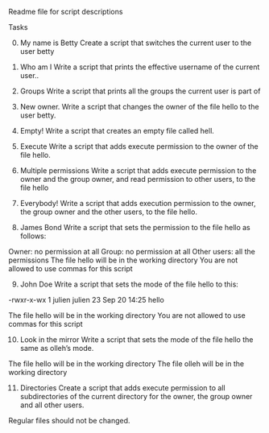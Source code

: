 Readme file for script descriptions

Tasks

0. My name is Betty
Create a script that switches the current user to the user betty

1. Who am I
Write a script that prints the effective username of the current user..

2. Groups
Write a script that prints all the groups the current user is part of

3. New owner.
Write a script that changes the owner of the file hello to the user betty.

4. Empty!
Write a script that creates an empty file called hell.

5. Execute
Write a script that adds execute permission to the owner of the file hello.

6. Multiple permissions
Write a script that adds execute permission to the owner and the group owner, and read permission to other users, to the file hello

7. Everybody!
Write a script that adds execution permission to the owner, the group owner and the other users, to the file hello.

8. James Bond
Write a script that sets the permission to the file hello as follows:

Owner: no permission at all
Group: no permission at all
Other users: all the permissions
The file hello will be in the working directory You are not allowed to use commas for this script

9. John Doe
Write a script that sets the mode of the file hello to this:

-rwxr-x-wx 1 julien julien 23 Sep 20 14:25 hello

The file hello will be in the working directory
You are not allowed to use commas for this script

10. Look in the mirror
Write a script that sets the mode of the file hello the same as olleh’s mode.

The file hello will be in the working directory
The file olleh will be in the working directory

11. Directories
Create a script that adds execute permission to all subdirectories of the current directory for the owner, the group owner and all other users.

Regular files should not be changed.
